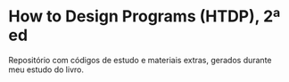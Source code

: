 # How to Design Programs (HTDP), 2ª ed

Repositório com códigos de estudo e materiais extras, gerados durante meu
estudo do livro.
